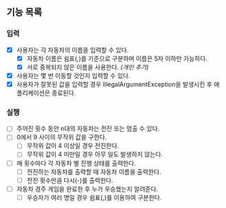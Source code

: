 ## 기능 목록
### 입력
- [x] 사용자는 각 자동차의 이름을 입력할 수 있다.
  - [x] 자동차 이름은 쉼표(,)를 기준으로 구분하며 이름은 5자 이하만 가능하다.
  - [x] 서로 중복되지 않은 이름을 사용한다. _(개인 추가)_
- [x] 사용자는 몇 번 이동할 것인지 입력할 수 있다.
- [x] 사용자가 잘못된 값을 입력할 경우 IllegalArgumentException을 발생시킨 후 애플리케이션은 종료된다.
### 실행
- [ ] 주어진 횟수 동안 n대의 자동차는 전진 또는 멈출 수 있다.
- [ ] 0에서 9 사이의 무작위 값을 구한다.
  - [ ] 무작위 값이 4 이상일 경우 전진한다.
  - [ ] 무작위 값이 4 미만일 경우 아무 일도 발생하지 않는다.
- [ ] 매 횟수마다 각 자동차 별 진행 상태를 출력한다.
  - [ ] 전진하는 자동차를 출력할 때 자동차 이름을 출력한다.
  - [ ] 전진 횟수만큼 다시(-)를 출력한다.
- [ ] 자동차 경주 게임을 완료한 후 누가 우승했는지 알려준다.
  - [ ] 우승자가 여러 명일 경우 쉼표(,)를 이용하여 구분한다.